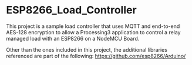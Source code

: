 # ESP8266_Load_Controller
This project is a sample load controller that uses MQTT and end-to-end AES-128 encryption to allow a Processing3 application to control a relay managed load with an ESP8266 on a NodeMCU Board.

Other than the ones included in this project, the additional libraries referenced are part of the following: https://github.com/esp8266/Arduino/
